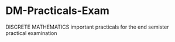 # DM-Practicals-Exam
DISCRETE MATHEMATICS important practicals for the end semister practical examination
